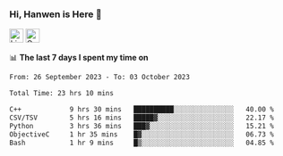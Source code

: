 ### Hi, Hanwen is Here 👋
<p>
	<a href="https://www.linkedin.com/in/liu-hanwen/"><img src="https://img.shields.io/badge/@hanwen-0A66C2?style=flat&logo=LinkedIn&logoColor=white" alt="Linkedin"  height="25px"/></a> 
	<a href="https://scholar.google.com/citations?user=HDF0su0AAAAJ"><img src="https://img.shields.io/badge/scholar-4385FE.svg?&style=plastic&logo=google-scholar&logoColor=white" alt="Google Scholar" height="25px"> </a>
</p>

📊 **The last 7 days I spent my time on** 
<!--START_SECTION:waka-->

```txt
From: 26 September 2023 - To: 03 October 2023

Total Time: 23 hrs 10 mins

C++            9 hrs 30 mins   ██████████░░░░░░░░░░░░░░░   40.00 %
CSV/TSV        5 hrs 16 mins   █████▓░░░░░░░░░░░░░░░░░░░   22.17 %
Python         3 hrs 36 mins   ███▓░░░░░░░░░░░░░░░░░░░░░   15.21 %
ObjectiveC     1 hr 35 mins    █▓░░░░░░░░░░░░░░░░░░░░░░░   06.73 %
Bash           1 hr 9 mins     █▒░░░░░░░░░░░░░░░░░░░░░░░   04.85 %
```

<!--END_SECTION:waka-->


<!--
**david990917/david990917** is a ✨ _special_ ✨ repository because its `README.md` (this file) appears on your GitHub profile.

Here are some ideas to get you started:

- 🔭 I’m currently working on ...
- 🌱 I’m currently learning ...
- 👯 I’m looking to collaborate on ...
- 🤔 I’m looking for help with ...
- 💬 Ask me about ...
- 📫 How to reach me: ...
- 😄 Pronouns: ...
- ⚡ Fun fact: ...
-->
